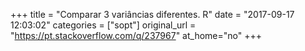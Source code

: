 +++
title = "Comparar 3 variâncias diferentes. R"
date = "2017-09-17 12:03:02"
categories = ["sopt"]
original_url = "https://pt.stackoverflow.com/q/237967"
at_home="no"
+++

